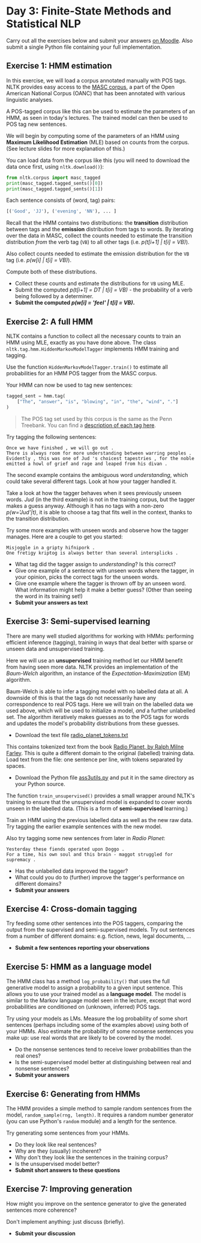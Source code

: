 # Day 3: Finite-State Methods and Statistical NLP

Carry out all the exercises below and submit your answers
[on Moodle](https://moodle.helsinki.fi/course/view.php?id=33565#section-4).
Also submit a single Python file containing your full
implementation.


## Exercise 1: HMM estimation

In this exercise, we will load a corpus annotated manually with
POS tags. NLTK provides easy access to the [MASC corpus](http://www.anc.org/data/masc/),
a part of the Open American National Corpus (OANC) that has
been annotated with various linguistic analyses.

A POS-tagged corpus like this can be used to estimate the
parameters of an HMM, as seen in today's lectures. The
trained model can then be used to POS tag new sentences.

We will begin by computing some of the parameters of an HMM
using **Maximum Likelihood Estimation** (MLE) based on
counts from the corpus. (See lecture slides for more
explanation of this.)

You can load data from the corpus like this (you will need
to download the data once first, using `nltk.download()`):
````python
from nltk.corpus import masc_tagged
print(masc_tagged.tagged_sents()[0])
print(masc_tagged.tagged_sents()[1])
````

Each sentence consists of (word, tag) pairs:
````python
[('Good', 'JJ'), ('evening', 'NN'), ... ]
````

Recall that the HMM contains two distributions: the **transition**
distribution between tags and the **emission** distribution
from tags to words.
By iterating over the data in MASC, collect the counts needed
to estimate the transition distribution *from* the
verb tag (`VB`) to all other tags (i.e. *p(t[i+1] | t[i] = VB)*).

Also collect counts needed to estimate the emission distribution
for the `VB` tag (i.e. *p(w[i] | t[i] = VB)*).

Compute both of these distributions.

 * Collect these counts and estimate the distributions for `VB`
    using MLE.
 * Submit the computed *p(t[i+1] = DT | t[i] = VB)* - the probability
    of a verb being followed by a determiner.
 * **Submit the computed *p(w[i] = 'feel' &#124; t[i] = VB)*.**




## Exercise 2: A full HMM

NLTK contains a function to collect all the necessary counts to
train an HMM using MLE, exactly as you have done above.
The class `nltk.tag.hmm.HiddenMarkovModelTagger` implements
HMM training and tagging.

Use the function `HiddenMarkovModelTagger.train()` to estimate
all probabilities for an HMM POS tagger from the MASC corpus.

Your HMM can now be used to tag new sentences:
````python
tagged_sent = hmm.tag(
    ["The", "answer", "is", "blowing", "in", "the", "wind", "."]
)
````

> The POS tag set used by this corpus is the same as the Penn Treebank.
> You can find a [description of each tag here](https://www.ling.upenn.edu/courses/Fall_2003/ling001/penn_treebank_pos.html).

Try tagging the following sentences:
````
Once we have finished , we will go out .
There is always room for more understanding between warring peoples .
Evidently , this was one of Jud 's choicest tapestries , for the noble emitted a howl of grief and rage and leaped from his divan .
````

The second example contains the ambiguous word *understanding*,
which could take several different tags. Look at how your tagger
handled it.

Take a look at how the tagger behaves when it sees previously
unseen words. *Jud* (in the third example) is not in the training
corpus, but the tagger makes a guess anyway. Although it has
no tags with a non-zero *p(w='Jud'|t)*, it is able to choose
a tag that fits well in the context, thanks to the transition
distribution.

Try some more examples with unseen words and observe how the
tagger manages. Here are a couple to get you started:
````
Misjoggle in a gripty hifnipork .
One fretigy kriptog is always better than several intersplicks .
````

 * What tag did the tagger assign to *understanding*? Is this correct?
 * Give one example of a sentence with unseen words where the
   tagger, in your opinion, picks the correct tags for the unseen words.
 * Give one example where the tagger is thrown off by an
   unseen word. What information might help it make a better guess?
   (Other than seeing the word in its training set!)
 * **Submit your answers as text**



## Exercise 3: Semi-supervised learning

There are many well studied algorithms for working with HMMs: performing
efficient inference (tagging), training in ways that deal better with
sparse or unseen data and unsupervised training.

Here we will use an **unsupervised** training method let our HMM
benefit from having seen
more data. NLTK provides an implementation of the *Baum-Welch* algorithm,
an instance of the *Expectation-Maximization* (EM) algorithm.

Baum-Welch is able to infer a tagging model with no labelled data at all.
A downside of this is that the tags do not necessarily have any
correspondence to real POS tags. Here we will train on the labelled data
we used above, which will be used to initialize a model, *and* a further
unlabelled set. The algorithm iteratively makes guesses as to the POS
tags for words and updates the model's probability distributions from
these guesses.

 * Download the text file [radio_planet_tokens.txt](radio_planet_tokens.txt)

This contains tokenized text from the book
[Radio Planet, by Ralph Milne Farley](http://www.gutenberg.org/ebooks/52326).
This is quite a different domain to the original (labelled) training data.
Load text from the file: one sentence per line, with tokens separated by
spaces.

 * Download the Python file [ass3utils.py](ass3utils.py) and put it
   in the same directory as your Python source.

The function `train_unsupervised()` provides a small wrapper around
NLTK's training to ensure that the unsupervised model is expanded to
cover words unseen in the labelled data. (This is a form of
**semi-supervised** learning.)

Train an HMM using the previous labelled data as well as the new raw data.
Try tagging the earlier example sentences with the new model.

Also try tagging some new sentences from later in *Radio Planet*:
````
Yesterday these fiends operated upon Doggo .
For a time, his own soul and this brain - maggot struggled for supremacy .
````

 * Has the unlabelled data improved the tagger?
 * What could you do to (further) improve the tagger's performance on
   different domains?
 * **Submit your answers**


## Exercise 4: Cross-domain tagging

Try feeding some other sentences into the POS taggers, comparing the
output from the supervised and semi-supervised models.
Try out sentences from a number of different domains:
e.g. fiction, news, legal documents, ...

 * **Submit a few sentences reporting your observations**


## Exercise 5: HMM as a language model

The HMM class has a method `log_probability()` that uses the full
generative model to assign a probability to a given input sentence.
This allows you to use your trained model as a **language model**.
The model is similar to the Markov language model seen in the
lecture, except that word probabilities are conditioned on (unknown,
inferred) POS tags.

Try using your models as LMs. Measure the log probability of some
short sentences (perhaps including some of the examples above)
using both of your HMMs.
Also estimate the probability of some nonsense sentences you make
up: use real words that are likely to be covered by the model.

 * Do the nonsense sentences tend to receive lower probabilities
   than the real ones?
 * Is the semi-supervised model better at distinguishing between
   real and nonsense sentences?
 * **Submit your answers**



## Exercise 6: Generating from HMMs

The HMM provides a simple method to sample random sentences from the
model, `random_sample(rng, length)`. It requires a random number
generator (you can use Python's `random` module) and a length for
the sentence.

Try generating some sentences from your HMMs.

 * Do they look like real sentences?
 * Why are they (usually) incoherent?
 * Why don't they look like the sentences in the training corpus?
 * Is the unsupervised model better?
 * **Submit short answers to these questions**


## Exercise 7: Improving generation

How might you improve on the sentence generator to give
the generated sentences more coherence?

Don't implement anything: just discuss (briefly).

 * **Submit your discussion**

